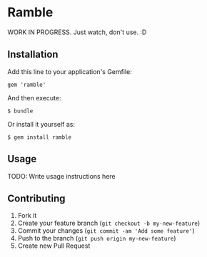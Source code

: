 # Ramble

WORK IN PROGRESS. Just watch, don't use. :D

## Installation

Add this line to your application's Gemfile:

    gem 'ramble'

And then execute:

    $ bundle

Or install it yourself as:

    $ gem install ramble

## Usage

TODO: Write usage instructions here

## Contributing

1. Fork it
2. Create your feature branch (`git checkout -b my-new-feature`)
3. Commit your changes (`git commit -am 'Add some feature'`)
4. Push to the branch (`git push origin my-new-feature`)
5. Create new Pull Request
